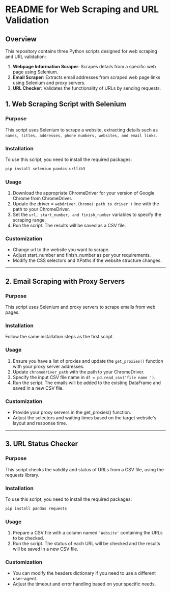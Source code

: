 # README for  Web Scraping and URL Validation

## Overview

This repository contains three Python scripts designed for web scraping and URL validation:
1. **Webpage Information Scraper**: Scrapes details from a specific web page using Selenium.
2. **Email Scraper**: Extracts email addresses from scraped web page links using Selenium and proxy servers.
3. **URL Checker**: Validates the functionality of URLs by sending requests.


## 1. Web Scraping Script with Selenium
### Purpose
This script uses Selenium to scrape a website, extracting details such as `names, titles, addresses, phone numbers, websites, and email links`.

### Installation
To use this script, you need to install the required packages:

```bash
pip install selenium pandas urllib3
```

### Usage
1. Download the appropriate ChromeDriver for your version of Google Chrome from ChromeDriver.
2. Update the driver = `webdriver.Chrome('path to driver')` line with the path to your ChromeDriver.
3. Set the `url, start_number, and finish_number` variables to specify the scraping range.
4. Run the script. The results will be saved as a CSV file.

### Customization
- Change url to the website you want to scrape.
- Adjust start_number and finish_number as per your requirements.
- Modify the CSS selectors and XPaths if the website structure changes.

---

## 2. Email Scraping with Proxy Servers
### Purpose
This script uses Selenium and proxy servers to scrape emails from web pages.

### Installation
Follow the same installation steps as the first script.

### Usage
1. Ensure you have a list of proxies and update the `get_proxies()` function with your proxy server addresses.
2. Update `chromedriver_path` with the path to your ChromeDriver.
3. Specify the input CSV file name in `df = pd.read_csv('file name ')`.
4. Run the script. The emails will be added to the existing DataFrame and saved in a new CSV file.

   
### Customization
- Provide your proxy servers in the get_proxies() function.
- Adjust the selectors and waiting times based on the target website's layout and response time.

---

## 3. URL Status Checker
### Purpose
This script checks the validity and status of URLs from a CSV file, using the requests library.

### Installation

To use this script, you need to install the required packages:
```bash
pip install pandas requests
```
### Usage

1. Prepare a CSV file with a column named `'Website'` containing the URLs to be checked.
2. Run the script. The status of each URL will be checked and the results will be saved in a new CSV file.

### Customization

- You can modify the headers dictionary if you need to use a different user-agent.
- Adjust the timeout and error handling based on your specific needs.
